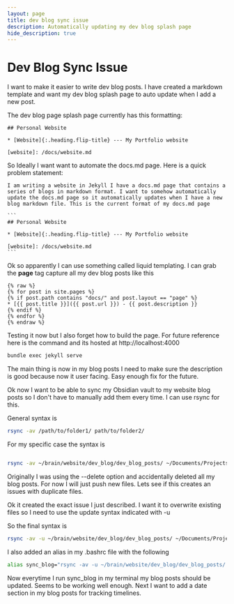 ```yaml
---
layout: page
title: dev blog sync issue
description: Automatically updating my dev blog splash page
hide_description: true
---
```

# Dev Blog Sync Issue 

I want to make it easier to write dev blog posts. I have created a markdown template and want my dev blog splash page to auto update when I add a new post.

The dev blog page splash page currently has this formatting:

```
## Personal Website

* [Website]{:.heading.flip-title} --- My Portfolio website

[website]: /docs/website.md

```

So Ideally I want want to automate the docs.md page. Here is a quick problem statement:
	
	I am writing a website in Jekyll I have a docs.md page that contains a series of blogs in markdown format. I want to somehow automatically update the docs.md page so it automatically updates when I have a new blog markdown file. This is the current format of my docs.md page
	
	```
	## Personal Website
	
	* [Website]{:.heading.flip-title} --- My Portfolio website
	
	[website]: /docs/website.md
	```
	
	

Ok so apparently I can use something called liquid templating. I can grab the **page** tag capture all my dev blog posts like this

```
{% raw %}
{% for post in site.pages %}
{% if post.path contains "docs/" and post.layout == "page" %}
* [{{ post.title }}]({{ post.url }}) - {{ post.description }}
{% endif %}
{% endfor %}
{% endraw %}
```


Testing it now but I also forget how to build the page. For future reference here is the command and its hosted at http://localhost:4000

```bash
bundle exec jekyll serve
```

The main thing is now in my blog posts I need to make sure the description is good because now it user facing. Easy enough fix for the future. 

Ok now I want to be able to sync my Obsidian vault to my website blog posts so I don't have to manually add them every time. I can use rsync for this. 

General syntax is 

```bash
rsync -av /path/to/folder1/ path/to/folder2/
```

For my specific case the syntax is 

```bash

rsync -av ~/brain/website/dev_blog/dev_blog_posts/ ~/Documents/Projects/liamjosephnolan.github.io/docs/

```

Originally I was using the --delete option and accidentally deleted all my blog posts. For now I will just push new files. Lets see if this creates an issues with duplicate files.


Ok it created the exact issue I just described. I want it to overwrite existing files so I need to use the update syntax indicated with -u 

So the final syntax is 

```bash
rsync -av -u ~/brain/website/dev_blog/dev_blog_posts/ ~/Documents/Projects/liamjosephnolan.github.io/docs/
```

I also added an alias in my .bashrc file with the following

```bash
alias sync_blog="rsync -av -u ~/brain/website/dev_blog/dev_blog_posts/ ~/Documents/Projects/liamjosephnolan.github.io/docs/"
```

Now everytime I run sync_blog in my terminal my blog posts should be updated. Seems to be working well enough. Next I want to add a date section in my blog posts for tracking timelines.

